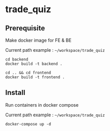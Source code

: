 # trade_quiz

## Prerequisite

Make docker image for FE & BE

Current path example : `~/workspace/trade_quiz`

```
cd backend
docker build -t backend .

cd .. && cd frontend
docker build -t frontend .
```

## Install

Run containers in docker compose

Current path example : `~/workspace/trade_quiz`

```
docker-compose up -d
```
